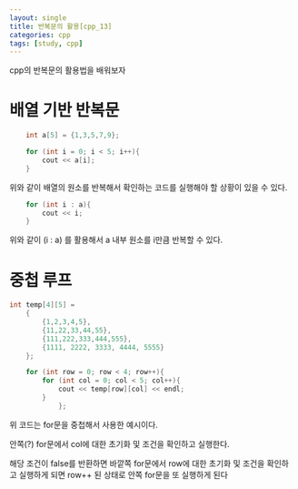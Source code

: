 ```yaml
---
layout: single
title: 반복문의 활용[cpp_13]
categories: cpp
tags: [study, cpp]
---
```


cpp의 반복문의 활용법을 배워보자 

# 배열 기반 반복문

```cpp
    int a[5] = {1,3,5,7,9};

    for (int i = 0; i < 5; i++){
        cout << a[i];
    }
```

위와 같이 배열의 원소를 반복해서 확인하는 코드를 실행해야 할 상황이 있을 수 있다.

```cpp
    for (int i : a){
        cout << i;
    }
```
위와 같이 (i : a) 를 활용해서 a 내부 원소를 i만큼 반복할 수 있다.

# 중첩 루프


```cpp
int temp[4][5] =
    {
        {1,2,3,4,5},
        {11,22,33,44,55},
        {111,222,333,444,555},
        {1111, 2222, 3333, 4444, 5555}
    };

    for (int row = 0; row < 4; row++){
        for (int col = 0; col < 5; col++){
            cout << temp[row][col] << endl;
        }
            };
```

위 코드는 for문을 중첩해서 사용한 예시이다.

안쪽(?) for문에서 col에 대한 초기화 및 조건을 확인하고 실행한다.

해당 조건이 false를 반환하면 바깥쪽 for문에서 row에 대한 초기화 및 조건을 확인하고 실행하게 되면 row++  된 상태로 안쪽 for문을 또 실행하게 된다 